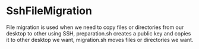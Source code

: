 # SshFileMigration

File migration is used when we need to copy files or directories from our desktop to other using SSH, preparation.sh creates a public key and copies it to other desktop we want, migration.sh moves files or directories we want.
